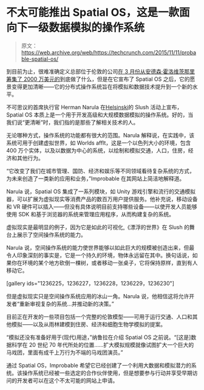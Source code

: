 # 不太可能推出 Spatial OS，这是一款面向下一级数据模拟的操作系统 

> 原文：<https://web.archive.org/web/https://techcrunch.com/2015/11/11/probable-spatial-os/>

到目前为止，很难准确定义总部位于伦敦的公司[在 3 月份从安德森·霍洛维茨那里筹集了 2000 万美元的](https://web.archive.org/web/20221209205800/https://beta.techcrunch.com/2015/03/24/improbable-andreessen-horowitz/)到底做了什么，但是在它宣布了 Spatial OS 之后，它的愿景变得更加清晰——它的分布式操作系统旨在将模拟和数据技术提升到一个新的水平。

不可思议的首席执行官 Herman Narula 在[Helsinski](https://web.archive.org/web/20221209205800/http://www.slush.org/)的 Slush 活动上宣布，Spatial OS 本质上是一个用于开发高级和大规模数据模拟的操作系统。好的，当我们说“更清晰”时，我们指的是那些了解相关技术的人。

无论哪种方式，操作系统的功能都有很大的范围。Narula 解释说，在实践中，该系统可用于创建虚拟世界，如 Worlds afflt，这是一个以色列大小的环境，包含 400 万个实体，以及以数据为中心的系统，以绘制和模拟交通，人口，住房，经济和其他行为。

“它改变了我们在城市管理、国防、经济和娱乐等不同领域看待复杂系统的方式，为未来创造了一类新的应用和业务，”Improbable 在其网站上简洁地解释道。

Narula 说，Spatial OS 集成了一系列模块，如 Unity 游戏引擎和流行的交通模拟器，可以扩展为虚拟现实等消费产品的数百万用户提供服务。他补充说，移动设备和 VR 硬件可以插入——但没有具体说明目前支持哪些设备——以使开发人员能够使用 SDK 和基于浏览器的系统来管理应用程序，从而构建复杂的系统。

虚拟现实是最明显的例子，因为它是如此的可视化,《漂浮的世界》在 Slush 的舞台上展示了空间操作系统的能力。

Narula 说，空间操作系统的能力使世界能够以如此巨大的规模被创造出来，但最令人印象深刻的事实是，它是一个持久的环境，物体永远留在其中。换句话说，如果你在环境的某个地方砍倒一棵树，或者移动一张桌子，它将保持原样，直到有人移动它。

[gallery ids="1236225，1236227，1236228，1236229，1236230"]

但是虚拟现实只是空间操作系统应用的冰山一角。Narula 说，他相信这将允许开发者“重新审视复杂的系统…并推动新的决策。”

目前正在开发的一些项目包括一个完整的伦敦模型——可用于运行交通、人口和其他模拟——以及从雨林建模到住房、经济和细胞生物学模拟的提案。

“模拟还没有准备好用于(现代)用途，”纳鲁拉在介绍 Spatial OS 之前说。“[这是]数据科学在 20 世纪 70 年代所处的位置……扩大模拟规模就像试图扩大一个巨大的马戏团，里面有成千上万行为不端的马戏团演员。”

通过 Spatial OS，Improbable 希望它已经创建了一个利用大数据和模拟潜力的系统。该操作系统已经被一些选定的合作伙伴使用，但是想要参与行动并享受早期访问的开发者可以在这个不太可能的网站上申请。